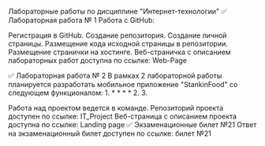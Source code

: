 Лабораторные работы по дисциплине "Интернет-технологии"
✅ Лабораторная работа № 1
Работа с GitHub:

Регистрация в GitHub.
Создание репозитория.
Создание личной страницы.
Размещение кода исходной страницы в репозитории.
Размещение странички на хостинге.
Веб-страничка с описанием лабораторных работ доступна по ссылке: Web-Page

✅ Лабораторная работа № 2
В рамках 2 лабораторной работы планируется разработать мобильное приложение "StankinFood" со следующем функционалом: 1. * * * * 2. 3.

Работа над проектом ведется в команде.
Репозиторий проекта доступен по ссылке: IT_Project
Веб-страница с описанием проекта доступна по ссылке: Landing page
✅ Экзаменационные билет №21
Ответ на экзаменационный билет доступен по ссылке: билет №21

